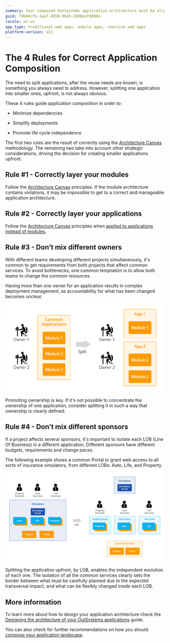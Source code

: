 ```yaml
---
summary: Your composed OutSystems application architecture must be aligned with recommended principles and take business organization and strategy into account.
guid: f9b84cfe-1aaf-4050-9b45-1b98eafd098a
locale: en-us
app_type: traditional web apps, mobile apps, reactive web apps
platform-version: o11
---
```


# The 4 Rules for Correct Application Composition

The need to split applications, after the reuse needs are known, is something you always need to address. However, splitting one application into smaller ones, upfront, is not always obvious.

These 4 rules guide application composition in order to:

* Minimize dependencies

* Simplify deployments

* Promote life cycle independence

The first two rules are the result of correctly using the [Architecture Canvas](../01-4-layer-canvas.md) methodology. The remaining two take into account other strategic considerations, driving the decision for creating smaller applications upfront.

## Rule #1 - Correctly layer your modules

Follow the [Architecture Canvas](../01-4-layer-canvas.md) principles. If the module architecture contains violations, it may be impossible to get to a correct and manageable application architecture.

## Rule #2 - Correctly layer your applications

Follow the [Architecture Canvas](../01-4-layer-canvas.md) principles when [applied to applications instead of modules](applying-4-layer-canvas-apps.md).

## Rule #3 - Don’t mix different owners

With different teams developing different projects simultaneously, it's common to get requirements from both projects that affect common services. To avoid bottlenecks, one common temptation is to allow both teams to change the common resources.

Having more than one owner for an application results in complex deployment management, as accountability for what has been changed becomes unclear.

![application composition](images/The-4-Rules-for-Correct-Application-Composition_0.png)

Promoting ownership is key. If it's not possible to concentrate the ownership of one application, consider splitting it in such a way that ownership is clearly defined.

## Rule #4 - Don’t mix different sponsors

If a project affects several sponsors, it's important to isolate each LOB (Line Of Business) in a different application. Different sponsors have different budgets, requirements and change paces.

The following example shows a common Portal to grant web access to all sorts of insurance simulators, from different LOBs: Auto, Life, and Property.  

![application composition](images/The-4-Rules-for-Correct-Application-Composition_1.png)

Splitting the application upfront, by LOB, enables the independent evolution of each one. The isolation of all the common services clearly sets the border between what must be carefully planned due to the expected transversal impact, and what can be flexibly changed inside each LOB.

## More information

To learn more about how to design your application architecture check the [Designing the architecture of your OutSystems applications](../intro.md) guide.

You can also check for further recommendations on how you should [compose your application landscape](06-app-composition.md).
